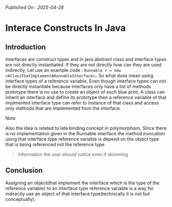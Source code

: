 *Published On : 2025-04-28*

# Interace Constructs In Java
## Introduction
Interfaces are construct types and in java abstract class and interface types are not directly instantiated. If they are not directly how can they are used indirectly, Let use an example code :
`Runnable r = new <AClassThatImplementARunnableInterface>;`
So what does mean using interface types of a reference variable, Even though interface types
can not be directly instantiate because interfaces only have a list of methods prototype there
is no use to create an object of such blue print, A class can inherit an interface and define
its prototype then a reference variable of that implmented interface type can refer to instance 
of that class and access only methods that are implemented from the interface.

> [!NOTE]
Also the idea is related to late binding concept in polymorphism, Since there is no implementation
given in the Runnable interface the method invocation using that interface type reference variable
is depend on the object type that is being referenced not the reference type.
> Information the user should notice even if skimming

## Conclusion
Assigning an object(that implement the interface which is the type of the reference variable) to an interface type reference variable is a way for indirectly use an object of that interface type(technically it is not but conceptually).
